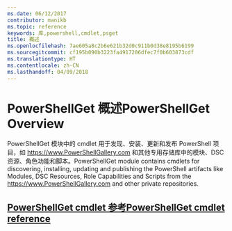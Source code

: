 ```yaml
---
ms.date: 06/12/2017
contributor: manikb
ms.topic: reference
keywords: 库,powershell,cmdlet,psget
title: 概述
ms.openlocfilehash: 7ae605a8c2b6e621b32d0c911b0d38e8195b6199
ms.sourcegitcommit: cf195b090b3223fa4917206dfec7f0b603873cdf
ms.translationtype: HT
ms.contentlocale: zh-CN
ms.lasthandoff: 04/09/2018
---
```

# <a name="powershellget-overview"></a><span data-ttu-id="a9887-103">PowerShellGet 概述</span><span class="sxs-lookup"><span data-stu-id="a9887-103">PowerShellGet Overview</span></span>

<span data-ttu-id="a9887-104">PowerShellGet 模块中的 cmdlet 用于发现、安装、更新和发布 PowerShell 项目，如 https://www.PowerShellGallery.com 和其他专用存储库中的模块、DSC 资源、角色功能和脚本。</span><span class="sxs-lookup"><span data-stu-id="a9887-104">PowerShellGet module contains cmdlets for discovering, installing, updating and publishing the PowerShell artifacts like Modules, DSC Resources, Role Capabilities and Scripts from the https://www.PowerShellGallery.com and other private repositories.</span></span>

## <a name="powershellget-cmdlet-referencepsgetcmdletsreferencemd"></a>[<span data-ttu-id="a9887-105">PowerShellGet cmdlet 参考</span><span class="sxs-lookup"><span data-stu-id="a9887-105">PowerShellGet cmdlet reference</span></span>](./psget_cmdlets_reference.md)